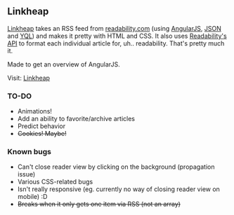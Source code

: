 ## Linkheap

[Linkheap](http://pixeltouch.ee/projects/linkheap/) takes an RSS feed from [readability.com](http://www.readability.com) (using [AngularJS](http://angularjs.org), [JSON](http://www.json.org) and [YQL](http://developer.yahoo.com/yql/)) and makes it pretty with HTML and CSS. It also uses [Readability's API](http://www.readability.com/developers/api) to format each individual article for, uh.. readability. That's pretty much it.

Made to get an overview of AngularJS.

Visit: [Linkheap](http://pixeltouch.ee/projects/linkheap/)

### TO-DO

* Animations!
* Add an ability to favorite/archive articles
* Predict behavior
* ~~Cookies! Maybe!~~

### Known bugs

* Can't close reader view by clicking on the background (propagation issue)
* Various CSS-related bugs
* Isn't really responsive (eg. currently no way of closing reader view on mobile) :D
* ~~Breaks when it only gets one item via RSS (not an array)~~
